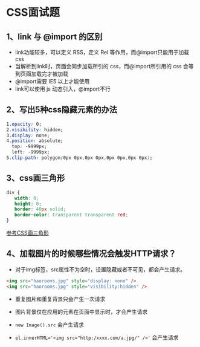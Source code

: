 # CSS面试题
## 1、link 与 @import 的区别
* link功能较多，可以定义 RSS，定义 Rel 等作用，而@import只能用于加载 css
* 当解析到link时，页面会同步加载所引的 css，而@import所引用的 css 会等到页面加载完才被加载
* @import需要 IE5 以上才能使用
* link可以使用 js 动态引入，@import不行
## 2、写出5种css隐藏元素的办法
```css
1.opacity: 0;
2.visibility: hidden;
3.display: none;
4.position: absolute;
  top: -9999px;
  left: -9999px;
5.clip-path: polygon(0px 0px,0px 0px,0px 0px,0px 0px);
```
## 3、css画三角形
```css
div {
   width: 0;
   height: 0;
   border: 40px solid;
   border-color: transparent transparent red;
}
```
[参考CSS画三角形](https://www.jianshu.com/p/9a463d50e441)
## 4、加载图片的时候哪些情况会触发HTTP请求？
* 对于img标签，src属性不为空时，设置隐藏或者不可见，都会产生请求。
```html
<img src="haorooms.jpg" style="display: none" />
<img src="haorooms.jpg" style="visibility:hidden" />
```
* 重复图片和重复背景只会产生一次请求

* 图片背景仅在应用的元素在页面中显示时，才会产生请求

* ```new Image().src``` 会产生请求

* ```el.innerHTML='<img src="http:/xxxx.com/a.jpg/" />'``` 会产生请求